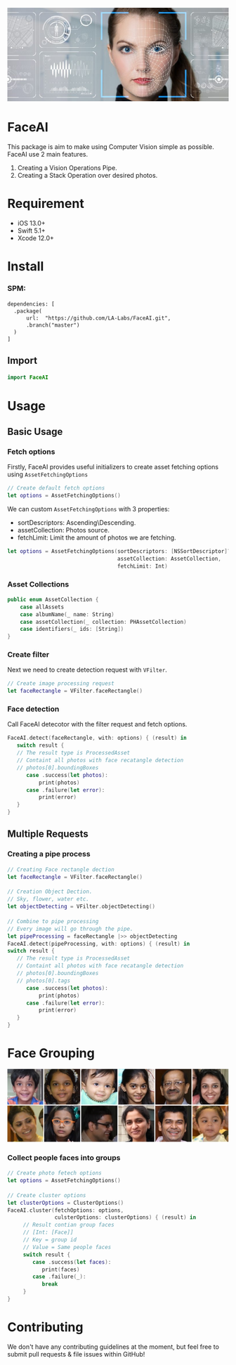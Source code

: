 ![Screenshot](fr2.png)
# FaceAI

This package is aim to make using Computer Vision simple as possible.
FaceAI use 2 main features.
1. Creating a Vision Operations Pipe.
2. Creating a Stack Operation over desired photos.

# Requirement
- iOS 13.0+
- Swift 5.1+
- Xcode 12.0+

# Install
### SPM:
```
dependencies: [
  .package(
      url:  "https://github.com/LA-Labs/FaceAI.git",
      .branch("master")
  )
]
```
## Import
```swift 
import FaceAI
```
# Usage

## Basic Usage
### Fetch options
Firstly, FaceAI provides useful initializers to create asset fetching options using ```AssetFetchingOptions```
```swift 
// Create default fetch options
let options = AssetFetchingOptions()
```

We can custom ```AssetFetchingOptions``` with 3 properties:
- sortDescriptors: Ascending\Descending.
- assetCollection: Photos source.
- fetchLimit: Limit the amount of photos we are fetching.
```swift
let options = AssetFetchingOptions(sortDescriptors: [NSSortDescriptor]?,
                                   assetCollection: AssetCollection,
                                   fetchLimit: Int)
```

### Asset Collections
```swift
public enum AssetCollection {
    case allAssets
    case albumName(_ name: String)
    case assetCollection(_ collection: PHAssetCollection)
    case identifiers(_ ids: [String])
}
```

### Create filter
Next we need to create detection request with ```VFilter```. 
```swift 
// Create image processing request
let faceRectangle = VFilter.faceRectangle()
````


### Face detection 
Call FaceAI detecotor with the filter request and fetch options.
```swift 
FaceAI.detect(faceRectangle, with: options) { (result) in
   switch result {
   // The result type is ProcessedAsset
   // Containt all photos with face recatangle detection
   // photos[0].boundingBoxes
      case .success(let photos):
          print(photos)
      case .failure(let error):
          print(error)
   }
}
```


## Multiple Requests
### Creating a pipe process
```swift
// Creating Face rectangle dection
let faceRectangle = VFilter.faceRectangle()
        
// Creation Object Dection.
// Sky, flower, water etc.
let objectDetecting = VFilter.objectDetecting()

// Combine to pipe processing
// Every image will go through the pipe.
let pipeProcessing = faceRectangle |>> objectDetecting
FaceAI.detect(pipeProcessing, with: options) { (result) in
switch result {
   // The result type is ProcessedAsset
   // Containt all photos with face recatangle detection
   // photos[0].boundingBoxes
   // photos[0].tags
      case .success(let photos):
          print(photos)
      case .failure(let error):
          print(error)
   }
}
```

# Face Grouping

![Screenshot](fg3.png)

### Collect people faces into groups
```swift
// Create photo fetech options
let options = AssetFetchingOptions()
        
// Create cluster options
let clusterOptions = ClusterOptions()
FaceAI.cluster(fetchOptions: options,
               culsterOptions: clusterOptions) { (result) in
     // Result contian group faces
     // [Int: [Face]]
     // Key = group id
     // Value = Same people faces
     switch result {
        case .success(let faces):
           print(faces)
        case .failure(_):
           break
     }
}
```



# Contributing
We don't have any contributing guidelines at the moment, but feel free to submit pull requests & file issues within GitHub!
